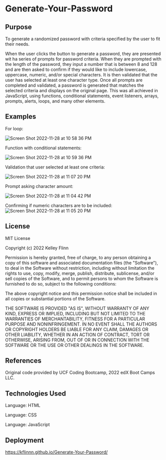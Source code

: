 # Generate-Your-Password

## Purpose

To generate a randomized password with criteria specified by the user to fit their needs. 

When the user clicks the button to generate a password, they are presented wit ha series of prompts for password criteria. When they are prompted with the length of the password, they input a number that is between 8 and 128 and are then asked to confirm if they would like to include lowercase, uppercase, numeric, and/or special characters. It is then validated that the user has selected at least one character type. Once all prompts are completed and validated, a password is generated that matches the selected criteria and displays on the original page. This was all achieved in JavaScript, using functions, conditional statements, event listeners, arrays, prompts, alerts, loops, and many other elements. 

## Examples

For loop:

![Screen Shot 2022-11-28 at 10 58 36 PM](https://user-images.githubusercontent.com/116764540/204435381-422f70d7-c1f7-46ca-bac1-8018d87d69b7.png)

Function with conditional statements:

![Screen Shot 2022-11-28 at 10 59 36 PM](https://user-images.githubusercontent.com/116764540/204435560-65013fbe-cd97-49cf-bc66-89f87cc70264.png)

Validation that user selected at least one criteria:

![Screen Shot 2022-11-28 at 11 07 20 PM](https://user-images.githubusercontent.com/116764540/204436427-9e9e1721-a95b-47b9-87dd-934a0eb86500.png)

Prompt asking character amount: 

![Screen Shot 2022-11-28 at 11 04 42 PM](https://user-images.githubusercontent.com/116764540/204436098-ecab67dc-1b2a-48af-ab2c-a959cdbad419.png)

Confirming if numeric characters are to be included:
![Screen Shot 2022-11-28 at 11 05 20 PM](https://user-images.githubusercontent.com/116764540/204436180-2edf9ae7-a7e2-4086-b899-246a855eef49.png)


## License

MIT License

Copyright (c) 2022 Kelley Flinn

Permission is hereby granted, free of charge, to any person obtaining a copy
of this software and associated documentation files (the "Software"), to deal
in the Software without restriction, including without limitation the rights
to use, copy, modify, merge, publish, distribute, sublicense, and/or sell
copies of the Software, and to permit persons to whom the Software is
furnished to do so, subject to the following conditions:

The above copyright notice and this permission notice shall be included in all
copies or substantial portions of the Software.

THE SOFTWARE IS PROVIDED "AS IS", WITHOUT WARRANTY OF ANY KIND, EXPRESS OR
IMPLIED, INCLUDING BUT NOT LIMITED TO THE WARRANTIES OF MERCHANTABILITY,
FITNESS FOR A PARTICULAR PURPOSE AND NONINFRINGEMENT. IN NO EVENT SHALL THE
AUTHORS OR COPYRIGHT HOLDERS BE LIABLE FOR ANY CLAIM, DAMAGES OR OTHER
LIABILITY, WHETHER IN AN ACTION OF CONTRACT, TORT OR OTHERWISE, ARISING FROM,
OUT OF OR IN CONNECTION WITH THE SOFTWARE OR THE USE OR OTHER DEALINGS IN THE
SOFTWARE.

## References

Original code provided by UCF Coding Bootcamp, 2022 edX Boot Camps LLC.

## Technologies Used
Language: HTML

Language: CSS

Language: JavaScript

## Deployment
https://kflinnn.github.io/Generate-Your-Password/

